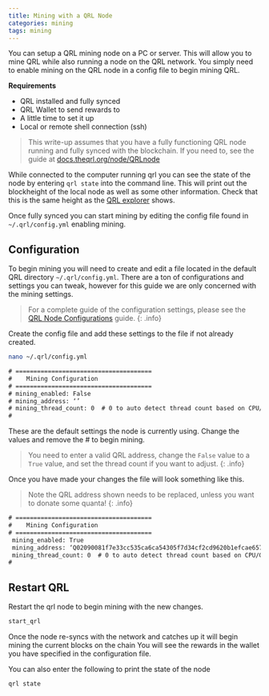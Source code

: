 ```yaml
---
title: Mining with a QRL Node
categories: mining
tags: mining
---
```



You can setup a QRL mining node on a PC or server. This will allow you to mine QRL while also running a node on the QRL network. You simply need to enable mining on the QRL node in a config file to begin mining QRL.

__Requirements__

- QRL installed and fully synced
- QRL Wallet to send rewards to
- A little time to set it up
- Local or remote shell connection (ssh)

> This write-up assumes that you have a fully functioning QRL node running and fully synced with the blockchain. If you need to, see the guide at [docs.theqrl.org/node/QRLnode](/node/QRLnode)


While connected to the computer running qrl you can see the state of the node by entering `qrl state` into the command line. This will print out the blockheight of the local node as well as some other information. Check that this is the same height as the [QRL explorer](https://explorer.theqrl.org) shows. 


Once fully synced you can start mining by editing the config file found in `~/.qrl/config.yml` enabling mining. 


## Configuration

To begin mining you will need to create and edit a file located in the default QRL directory `~/.qrl/config.yml`. There are a ton of configurations and settings you can tweak, however for this guide we are only concerned with the mining settings. 

> For a complete guide of the configuration settings, please see the [QRL Node Configurations](/node/configuration) guide.
{: .info}

Create the config file and add these settings to the file if not already created.

```bash
nano ~/.qrl/config.yml
```

```txt
# ======================================
#    Mining Configuration
# ======================================
# mining_enabled: False
# mining_address: ‘’
# mining_thread_count: 0  # 0 to auto detect thread count based on CPU/GPU number of processors
#
```

These are the default settings the node is currently using. Change the values and remove the \# to begin mining. 

> You need to enter a valid QRL address, change the `False` value to a `True` value, and set the thread count if you want to adjust. 
{: .info}

Once you have made your changes the file will look something like this. 

> Note the QRL address shown needs to be replaced, unless you want to donate some quanta!
{: .info}

```txt
# ======================================
#    Mining Configuration
# ======================================
 mining_enabled: True
 mining_address: ‘Q02090081f7e33cc535ca6ca54305f7d34cf2cd9620b1efcae657a76ca4c072902dfc4ed0f23a4a’
 mining_thread_count: 0  # 0 to auto detect thread count based on CPU/GPU number of processors
#
```

## Restart QRL

Restart the qrl node to begin mining with the new changes.

```bash
start_qrl
```

Once the node re-syncs with the network and catches up it will begin mining the current blocks on the chain You will see the rewards in the wallet you have specified in the configuration file.

You can also enter the following to print the state of the node

```bash
qrl state
```

